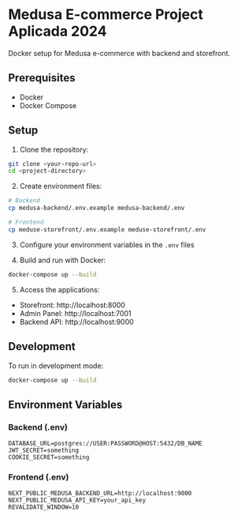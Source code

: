 # Medusa E-commerce Project Aplicada 2024

Docker setup for Medusa e-commerce with backend and storefront.

## Prerequisites

- Docker
- Docker Compose

## Setup

1. Clone the repository:

```bash
git clone <your-repo-url>
cd <project-directory>
```

2. Create environment files:

```bash
# Backend
cp medusa-backend/.env.example medusa-backend/.env

# Frontend
cp meduse-storefront/.env.example meduse-storefront/.env
```

3. Configure your environment variables in the `.env` files

4. Build and run with Docker:

```bash
docker-compose up --build
```

5. Access the applications:

- Storefront: http://localhost:8000
- Admin Panel: http://localhost:7001
- Backend API: http://localhost:9000

## Development

To run in development mode:

```bash
docker-compose up --build
```

## Environment Variables

### Backend (.env)

```env
DATABASE_URL=postgres://USER:PASSWORD@HOST:5432/DB_NAME
JWT_SECRET=something
COOKIE_SECRET=something
```

### Frontend (.env)

```env
NEXT_PUBLIC_MEDUSA_BACKEND_URL=http://localhost:9000
NEXT_PUBLIC_MEDUSA_API_KEY=your_api_key
REVALIDATE_WINDOW=10
```
